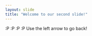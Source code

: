 ```yaml
---
layout: slide
title: "Welcome to our second slide!"
---
```

:P :P :P :P
Use the left arrow to go back!
